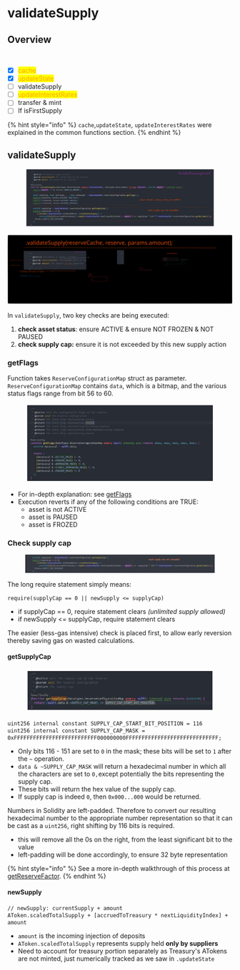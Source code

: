 # validateSupply

## Overview

<figure><img src="../../.gitbook/assets/image (73) (1).png" alt=""><figcaption></figcaption></figure>

* [x] <mark style="color:orange;">cache</mark>
* [x] <mark style="color:orange;">updateState</mark>
* [ ] validateSupply
* [ ] <mark style="color:orange;">updateInterestRates</mark>
* [ ] transfer & mint
* [ ] If isFirstSupply

{% hint style="info" %}
`cache`,`updateState`, `updateInterestRates` were explained in the common functions section.
{% endhint %}

## validateSupply

<figure><img src="../../.gitbook/assets/image (133).png" alt=""><figcaption></figcaption></figure>

<img src="../../.gitbook/assets/file.excalidraw (16).svg" alt="" class="gitbook-drawing">

In `validateSupply`, two key checks are being executed:

1. **check asset status**: ensure ACTIVE & ensure NOT FROZEN & NOT PAUSED
2. **check supply cap:** ensure it is not exceeded by this new supply action

### getFlags

Function takes `ReserveConfigurationMap` struct as parameter. `ReserveConfigurationMap` contains `data`, which is a bitmap, and the various status flags range from bit 56 to 60.

<figure><img src="../../.gitbook/assets/image (75).png" alt=""><figcaption></figcaption></figure>

* For in-depth explanation: see [getFlags](validatesupply.md#getflags)&#x20;
* Execution reverts if any of the following conditions are TRUE:
  * asset is not ACTIVE
  * asset is PAUSED
  * asset is FROZED

### Check supply cap

<figure><img src="../../.gitbook/assets/image (134).png" alt=""><figcaption></figcaption></figure>

The long require statement simply means:

```solidity
require(supplyCap == 0 || newSupply <= supplyCap)
```

* if supplyCap == 0, require statement clears _(unlimited supply allowed)_
* if newSupply <= supplyCap, require statement clears

The easier (less-gas intensive) check is placed first, to allow early reversion thereby saving gas on wasted calculations.

#### getSupplyCap

<figure><img src="../../.gitbook/assets/image (153).png" alt=""><figcaption></figcaption></figure>

```solidity
uint256 internal constant SUPPLY_CAP_START_BIT_POSITION = 116
uint256 internal constant SUPPLY_CAP_MASK = 0xFFFFFFFFFFFFFFFFFFFFFFFFFF000000000FFFFFFFFFFFFFFFFFFFFFFFFFFFFF;
```

* Only bits 116 - 151 are set to `0` in the mask; these bits will be set to `1` after the `~` operation.
* `data & ~SUPPLY_CAP_MASK` will return a hexadecimal number in which all the characters are set to `0,`except potentially the bits representing the supply cap.
* These bits will return the hex value of the supply cap.
* If supply cap is indeed `0`, then `0x000...000` would be returned.

Numbers in Solidity are left-padded. Therefore to convert our resulting hexadecimal number to the appropriate number representation so that it can be cast as a `uint256`, right shifting by 116 bits is required.

* this will remove all the 0s on the right, from the least significant bit to the value
* left-padding will be done accordingly, to ensure 32 byte representation

{% hint style="info" %}
See a more in-depth walkthrough of this process at [getReserveFactor](../../primer/bitmap-and-masks/#getreservefactor).
{% endhint %}

#### newSupply

```solidity
// newSupply: currentSupply + amount
AToken.scaledTotalSupply + [accruedToTreasury * nextLiquidityIndex] + amount
```

* `amount` is the incoming injection of deposits
* `AToken.scaledTotalSupply` represents supply held **only by suppliers**
* Need to account for treasury portion separately as Treasury's ATokens are not minted, just numerically tracked as we saw in `.updateState`&#x20;
